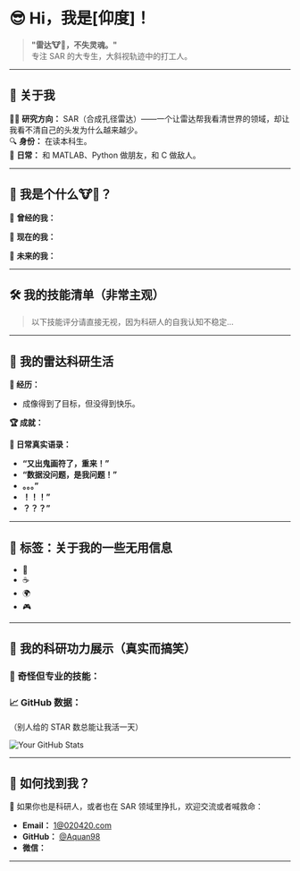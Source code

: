# 😎 **Hi，我是[仰度]！**

> **"雷达🐮🐎，不失灵魂。"**  
> 专注 SAR 的大专生，大斜视轨迹中的打工人。

---

## 🌌 **关于我**

👨‍💻 **研究方向：** SAR（合成孔径雷达）——一个让雷达帮我看清世界的领域，却让我看不清自己的头发为什么越来越少。  
🔍 **身份：** 在读本科生。  
🎯 **日常：** 和 MATLAB、Python 做朋友，和 C 做敌人。

---

## 🤖 **我是个什么🐮🐎？**

🌟 **曾经的我：**  

🌟 **现在的我：**  

🌟 **未来的我：**  

---

## 🛠 **我的技能清单（非常主观）**

> 以下技能评分请直接无视，因为科研人的自我认知不稳定...

---

## 🤡 **我的雷达科研生活**

**🎯 经历：**  
- 成像得到了目标，但没得到快乐。  

**🏆 成就：**  


**📜 日常真实语录：**  
- **“又出鬼画符了，重来！”**  
- **“数据没问题，是我问题！”**
- **。。。”** 
- **！！！”**
- **？？？”** 

---

## 🐯 **标签：关于我的一些无用信息**

- 🚀  
- ☕ 
- 🌍
- 🎮

---

## 🎨 **我的科研功力展示（真实而搞笑）**

### 🧰 **奇怪但专业的技能：**


### 📈 **GitHub 数据：**
（别人给的 STAR 数总能让我活一天）

![Your GitHub Stats](https://github-readme-stats.vercel.app/api?username=Aquan98&show_icons=true&theme=radical)  

---

## 💌 **如何找到我？**

📧 如果你也是科研人，或者也在 SAR 领域里挣扎，欢迎交流或者喊救命：  
- **Email：** 1@020420.com  
- **GitHub：** [@Aquan98](https://github.com/Aquan98)  
- **微信：**  

---

